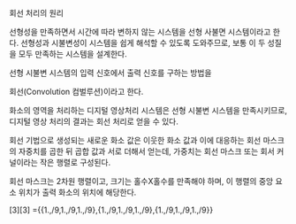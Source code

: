 회선 처리의 원리

선형성을 만족하면서 시간에 따라 변하지 않는 시스템을 선형 사불면 시스템이라고 한다. 선형성과 시불변성이 시스템을 쉽게 해석할 수 있도록 도와주므로, 보통 이 두 성질을 모두 만족하는 시스템을 설계한다.



선형 시불변 시스템의 입력 신호에서 출력 신호를 구하는 방법을 

회선(Convolution 컴벌루션)이라고 한다.

화소의 영역을 처리하는 디지털 영상처리 시스템은 선형 시불변 시스템을 만족시키므로, 디지털 영상 처리의 결과는 회선 처리로 얻을 수 있다.

회선 기법으로 생성되는 새로운 화소 값은 이웃한 화소 값과 이에 대응하는 회선 마스크의 자중치를 곱한 뒤 곱합 값과 서로 더해서 얻는데, 가중치는 회선 마스크 또는 회서 커널이라는 작은 행렬로 구성된다.

회선 마스크는 2차원 행렬이고, 크기는 홀수X홀수를 만족해야 하며, 이 행렬의 중앙 요소 위치가 출력 화소의 위치에 해당한다.

[3][3] ={{1.,/9,1.,/9,1.,/9},{1.,/9,1.,/9,1.,/9},{1.,/9,1.,/9,1.,/9}}



